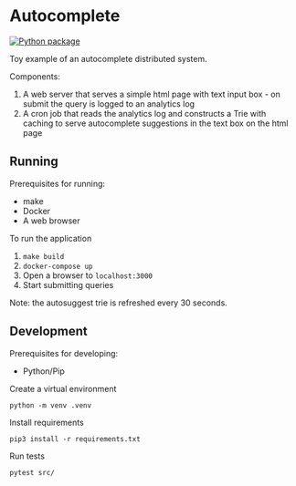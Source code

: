 # Autocomplete
[![Python package](https://github.com/mweiden/autocomplete/actions/workflows/python-package.yml/badge.svg)](https://github.com/mweiden/autocomplete/actions/workflows/python-package.yml)

Toy example of an autocomplete distributed system.

Components:
1. A web server that serves a simple html page with text input box - on submit the query is logged to an analytics log
1. A cron job that reads the analytics log and constructs a Trie with caching to serve autocomplete suggestions in the text box on the html page

## Running

Prerequisites for running:

* make
* Docker
* A web browser

To run the application

1. `make build`
1. `docker-compose up`
1. Open a browser to `localhost:3000`
1. Start submitting queries

Note: the autosuggest trie is refreshed every 30 seconds.

## Development

Prerequisites for developing:

* Python/Pip

Create a virtual environment

```
python -m venv .venv
```

Install requirements

```
pip3 install -r requirements.txt
```

Run tests

```
pytest src/
```
